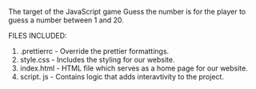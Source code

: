 The target of the JavaScript game Guess the number is for the player to guess a number between 1 and 20.

FILES INCLUDED:

1. .prettierrc - Override the prettier formattings.
2.  style.css  - Includes the styling for our website.
3.  index.html - HTML file which serves as a home page for our website.
4.  script. js - Contains logic that adds interavtivity to the project.
